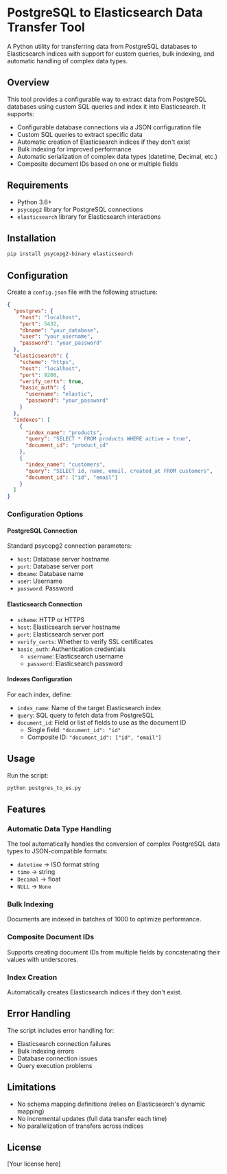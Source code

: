 # PostgreSQL to Elasticsearch Data Transfer Tool

A Python utility for transferring data from PostgreSQL databases to Elasticsearch indices with support for custom queries, bulk indexing, and automatic handling of complex data types.

## Overview

This tool provides a configurable way to extract data from PostgreSQL databases using custom SQL queries and index it into Elasticsearch. It supports:

- Configurable database connections via a JSON configuration file
- Custom SQL queries to extract specific data
- Automatic creation of Elasticsearch indices if they don't exist
- Bulk indexing for improved performance
- Automatic serialization of complex data types (datetime, Decimal, etc.)
- Composite document IDs based on one or multiple fields

## Requirements

- Python 3.6+
- `psycopg2` library for PostgreSQL connections
- `elasticsearch` library for Elasticsearch interactions

## Installation

```bash
pip install psycopg2-binary elasticsearch
```

## Configuration

Create a `config.json` file with the following structure:

```json
{
  "postgres": {
    "host": "localhost",
    "port": 5432,
    "dbname": "your_database",
    "user": "your_username",
    "password": "your_password"
  },
  "elasticsearch": {
    "scheme": "https",
    "host": "localhost",
    "port": 9200,
    "verify_certs": true,
    "basic_auth": {
      "username": "elastic",
      "password": "your_password"
    }
  },
  "indexes": [
    {
      "index_name": "products",
      "query": "SELECT * FROM products WHERE active = true",
      "document_id": "product_id"
    },
    {
      "index_name": "customers",
      "query": "SELECT id, name, email, created_at FROM customers",
      "document_id": ["id", "email"]
    }
  ]
}
```

### Configuration Options

#### PostgreSQL Connection

Standard psycopg2 connection parameters:
- `host`: Database server hostname
- `port`: Database server port
- `dbname`: Database name
- `user`: Username
- `password`: Password

#### Elasticsearch Connection

- `scheme`: HTTP or HTTPS
- `host`: Elasticsearch server hostname
- `port`: Elasticsearch server port
- `verify_certs`: Whether to verify SSL certificates
- `basic_auth`: Authentication credentials
  - `username`: Elasticsearch username
  - `password`: Elasticsearch password

#### Indexes Configuration

For each index, define:
- `index_name`: Name of the target Elasticsearch index
- `query`: SQL query to fetch data from PostgreSQL
- `document_id`: Field or list of fields to use as the document ID
  - Single field: `"document_id": "id"`
  - Composite ID: `"document_id": ["id", "email"]`

## Usage

Run the script:

```bash
python postgres_to_es.py
```

## Features

### Automatic Data Type Handling

The tool automatically handles the conversion of complex PostgreSQL data types to JSON-compatible formats:
- `datetime` → ISO format string
- `time` → string
- `Decimal` → float
- `NULL` → `None`

### Bulk Indexing

Documents are indexed in batches of 1000 to optimize performance.

### Composite Document IDs

Supports creating document IDs from multiple fields by concatenating their values with underscores.

### Index Creation

Automatically creates Elasticsearch indices if they don't exist.

## Error Handling

The script includes error handling for:
- Elasticsearch connection failures
- Bulk indexing errors
- Database connection issues
- Query execution problems

## Limitations

- No schema mapping definitions (relies on Elasticsearch's dynamic mapping)
- No incremental updates (full data transfer each time)
- No parallelization of transfers across indices

## License

[Your license here]
